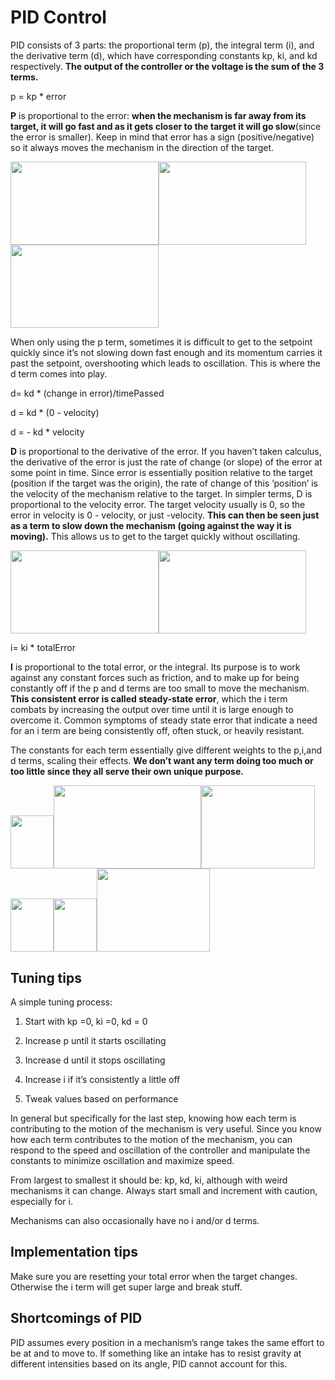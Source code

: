 # PID Control

PID consists of 3 parts: the proportional term (p), the integral term
(i), and the derivative term (d), which have corresponding constants kp,
ki, and kd respectively. **The output of the controller or the voltage
is the sum of the 3 terms.**

p = kp \* error

**P** is proportional to the error: **when the mechanism is far away
from its target, it will go fast and as it gets closer to the target it
will go slow**(since the error is smaller). Keep in mind that error has
a sign (positive/negative) so it always moves the mechanism in the
direction of the target.

<img src="media/image24.png" style="width:2.46397in;height:1.38596in" /><img src="media/image24.png" style="width:2.46397in;height:1.38596in" /><img src="media/image24.png" style="width:2.46397in;height:1.38596in" />

When only using the p term, sometimes it is difficult to get to the
setpoint quickly since it’s not slowing down fast enough and its
momentum carries it past the setpoint, overshooting which leads to
oscillation. This is where the d term comes into play.

d= kd \* (change in error)/timePassed

d = kd \* (0 - velocity)

d = - kd \* velocity

**D** is proportional to the derivative of the error. If you haven’t
taken calculus, the derivative of the error is just the rate of change
(or slope) of the error at some point in time. Since error is
essentially position relative to the target (position if the target was
the origin), the rate of change of this ’position’ is the velocity of
the mechanism relative to the target. In simpler terms, D is
proportional to the velocity error. The target velocity usually is 0, so
the error in velocity is 0 - velocity, or just -velocity. **This can
then be seen just as a term to slow down the mechanism (going against
the way it is moving).** This allows us to get to the target quickly
without oscillating.

<img src="media/image24.png" style="width:2.46397in;height:1.38596in" /><img src="media/image24.png" style="width:2.46397in;height:1.38596in" />

i= ki \* totalError

**I** is proportional to the total error, or the integral. Its purpose
is to work against any constant forces such as friction, and to make up
for being constantly off if the p and d terms are too small to move the
mechanism. **This consistent error is called steady-state error**, which
the i term combats by increasing the output over time until it is large
enough to overcome it. Common symptoms of steady state error that
indicate a need for an i term are being consistently off, often stuck,
or heavily resistant.

The constants for each term essentially give different weights to the
p,i,and d terms, scaling their effects. **We don’t want any term doing
too much or too little since they all serve their own unique purpose.**

<img src="media/image21.jpg" style="width:0.71654in;height:0.89129in" /><img src="media/image24.png" style="width:2.46397in;height:1.38596in" /><img src="media/image24.png" style="width:1.88799in;height:1.38596in" /><img src="media/image21.jpg" style="width:0.71654in;height:0.89129in" /><img src="media/image21.jpg" style="width:0.71654in;height:0.89129in" /><img src="media/image24.png" style="width:1.88799in;height:1.38596in" />

## Tuning tips

A simple tuning process:

1.  Start with kp =0, ki =0, kd = 0

2.  Increase p until it starts oscillating

3.  Increase d until it stops oscillating

4.  Increase i if it’s consistently a little off

5.  Tweak values based on performance

In general but specifically for the last step, knowing how each term is
contributing to the motion of the mechanism is very useful. Since you
know how each term contributes to the motion of the mechanism, you can
respond to the speed and oscillation of the controller and manipulate
the constants to minimize oscillation and maximize speed.

From largest to smallest it should be: kp, kd, ki, although with weird
mechanisms it can change. Always start small and increment with caution,
especially for i.

Mechanisms can also occasionally have no i and/or d terms.

## Implementation tips

Make sure you are resetting your total error when the target changes.
Otherwise the i term will get super large and break stuff.

## Shortcomings of PID

PID assumes every position in a mechanism’s range takes the same effort
to be at and to move to. If something like an intake has to resist
gravity at different intensities based on its angle, PID cannot account
for this.
